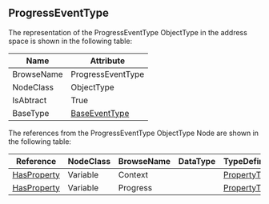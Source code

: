 <!-- objecttype -->
## ProgressEventType
The representation of the ProgressEventType ObjectType in the address space is shown in the following table:  

|Name|Attribute|
|---|---|
|BrowseName|ProgressEventType|
|NodeClass|ObjectType|
|IsAbtract|True|
|BaseType|[BaseEventType](../../../Part5/ObjectTypes/BaseEventType/readme.md)|

The references from the ProgressEventType ObjectType Node are shown in the following table:  

|Reference|NodeClass|BrowseName|DataType|TypeDefinition|ModellingRule|
|---|---|---|---|---|---|
|[HasProperty](../../../Part3/ReferenceTypes/HasProperty/readme.md)|Variable|Context||[PropertyType](../../Part5/VariableTypes/PropertyType/readme.md)|[Mandatory](../../Objects/Mandatory/readme.md)|
|[HasProperty](../../../Part3/ReferenceTypes/HasProperty/readme.md)|Variable|Progress||[PropertyType](../../Part5/VariableTypes/PropertyType/readme.md)|[Mandatory](../../Objects/Mandatory/readme.md)|

